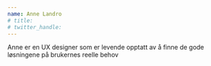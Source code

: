```yaml
---
name: Anne Landro
# title: 
# twitter_handle: 
---
```

Anne er en UX designer som er levende opptatt av å finne de gode løsningene på brukernes reelle behov
